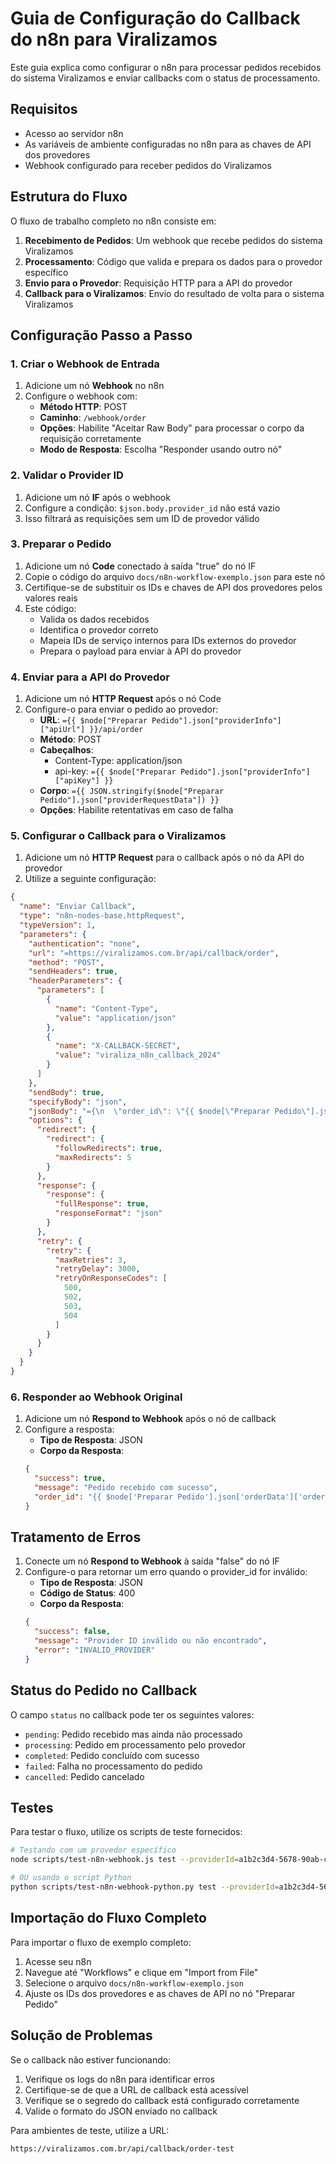 # Guia de Configuração do Callback do n8n para Viralizamos

Este guia explica como configurar o n8n para processar pedidos recebidos do sistema Viralizamos e enviar callbacks com o status de processamento.

## Requisitos

- Acesso ao servidor n8n
- As variáveis de ambiente configuradas no n8n para as chaves de API dos provedores
- Webhook configurado para receber pedidos do Viralizamos

## Estrutura do Fluxo

O fluxo de trabalho completo no n8n consiste em:

1. **Recebimento de Pedidos**: Um webhook que recebe pedidos do sistema Viralizamos
2. **Processamento**: Código que valida e prepara os dados para o provedor específico
3. **Envio para o Provedor**: Requisição HTTP para a API do provedor
4. **Callback para o Viralizamos**: Envio do resultado de volta para o sistema Viralizamos

## Configuração Passo a Passo

### 1. Criar o Webhook de Entrada

1. Adicione um nó **Webhook** no n8n
2. Configure o webhook com:
   - **Método HTTP**: POST
   - **Caminho**: `/webhook/order`
   - **Opções**: Habilite "Aceitar Raw Body" para processar o corpo da requisição corretamente
   - **Modo de Resposta**: Escolha "Responder usando outro nó"

### 2. Validar o Provider ID

1. Adicione um nó **IF** após o webhook
2. Configure a condição: `$json.body.provider_id` não está vazio
3. Isso filtrará as requisições sem um ID de provedor válido

### 3. Preparar o Pedido

1. Adicione um nó **Code** conectado à saída "true" do nó IF
2. Copie o código do arquivo `docs/n8n-workflow-exemplo.json` para este nó
3. Certifique-se de substituir os IDs e chaves de API dos provedores pelos valores reais
4. Este código:
   - Valida os dados recebidos
   - Identifica o provedor correto
   - Mapeia IDs de serviço internos para IDs externos do provedor
   - Prepara o payload para enviar à API do provedor

### 4. Enviar para a API do Provedor

1. Adicione um nó **HTTP Request** após o nó Code
2. Configure-o para enviar o pedido ao provedor:
   - **URL**: `={{ $node["Preparar Pedido"].json["providerInfo"]["apiUrl"] }}/api/order`
   - **Método**: POST
   - **Cabeçalhos**:
     - Content-Type: application/json
     - api-key: `={{ $node["Preparar Pedido"].json["providerInfo"]["apiKey"] }}`
   - **Corpo**: `={{ JSON.stringify($node["Preparar Pedido"].json["providerRequestData"]) }}`
   - **Opções**: Habilite retentativas em caso de falha

### 5. Configurar o Callback para o Viralizamos

1. Adicione um nó **HTTP Request** para o callback após o nó da API do provedor
2. Utilize a seguinte configuração:

```json
{
  "name": "Enviar Callback",
  "type": "n8n-nodes-base.httpRequest",
  "typeVersion": 1,
  "parameters": {
    "authentication": "none",
    "url": "=https://viralizamos.com.br/api/callback/order",
    "method": "POST",
    "sendHeaders": true,
    "headerParameters": {
      "parameters": [
        {
          "name": "Content-Type",
          "value": "application/json"
        },
        {
          "name": "X-CALLBACK-SECRET",
          "value": "viraliza_n8n_callback_2024"
        }
      ]
    },
    "sendBody": true,
    "specifyBody": "json",
    "jsonBody": "={\n  \"order_id\": \"{{ $node[\"Preparar Pedido\"].json[\"orderData\"][\"order_id\"] }}\",\n  \"external_order_id\": \"{{ $node[\"Provedor API\"].json[\"order\"] }}\",\n  \"status\": \"processing\",\n  \"error\": null,\n  \"metadata\": {\n    \"provider_response\": \"{{ $node[\"Provedor API\"].json[\"message\"] }}\",\n    \"estimated_time\": \"24h\",\n    \"provider_name\": \"{{ $node[\"Preparar Pedido\"].json[\"providerInfo\"][\"name\"] }}\",\n    \"processing_details\": \"Pedido enviado com sucesso para o provedor\"\n  }\n}",
    "options": {
      "redirect": {
        "redirect": {
          "followRedirects": true,
          "maxRedirects": 5
        }
      },
      "response": {
        "response": {
          "fullResponse": true,
          "responseFormat": "json"
        }
      },
      "retry": {
        "retry": {
          "maxRetries": 3,
          "retryDelay": 3000,
          "retryOnResponseCodes": [
            500,
            502,
            503,
            504
          ]
        }
      }
    }
  }
}
```

### 6. Responder ao Webhook Original

1. Adicione um nó **Respond to Webhook** após o nó de callback
2. Configure a resposta:
   - **Tipo de Resposta**: JSON
   - **Corpo da Resposta**:
   ```json
   {
     "success": true,
     "message": "Pedido recebido com sucesso",
     "order_id": "{{ $node['Preparar Pedido'].json['orderData']['order_id'] }}"
   }
   ```

## Tratamento de Erros

1. Conecte um nó **Respond to Webhook** à saída "false" do nó IF
2. Configure-o para retornar um erro quando o provider_id for inválido:
   - **Tipo de Resposta**: JSON
   - **Código de Status**: 400
   - **Corpo da Resposta**:
   ```json
   {
     "success": false,
     "message": "Provider ID inválido ou não encontrado",
     "error": "INVALID_PROVIDER"
   }
   ```

## Status do Pedido no Callback

O campo `status` no callback pode ter os seguintes valores:

- `pending`: Pedido recebido mas ainda não processado
- `processing`: Pedido em processamento pelo provedor
- `completed`: Pedido concluído com sucesso
- `failed`: Falha no processamento do pedido
- `cancelled`: Pedido cancelado

## Testes

Para testar o fluxo, utilize os scripts de teste fornecidos:

```bash
# Testando com um provedor específico
node scripts/test-n8n-webhook.js test --providerId=a1b2c3d4-5678-90ab-cdef-ghijklmnopqr

# OU usando o script Python
python scripts/test-n8n-webhook-python.py test --providerId=a1b2c3d4-5678-90ab-cdef-ghijklmnopqr
```

## Importação do Fluxo Completo

Para importar o fluxo de exemplo completo:

1. Acesse seu n8n
2. Navegue até "Workflows" e clique em "Import from File"
3. Selecione o arquivo `docs/n8n-workflow-exemplo.json`
4. Ajuste os IDs dos provedores e as chaves de API no nó "Preparar Pedido"

## Solução de Problemas

Se o callback não estiver funcionando:

1. Verifique os logs do n8n para identificar erros
2. Certifique-se de que a URL de callback está acessível
3. Verifique se o segredo do callback está configurado corretamente
4. Valide o formato do JSON enviado no callback

Para ambientes de teste, utilize a URL:
```
https://viralizamos.com.br/api/callback/order-test
``` 